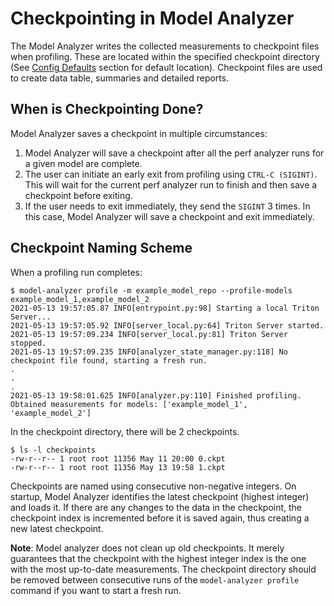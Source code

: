 <!--
Copyright (c) 2020-2021, NVIDIA CORPORATION & AFFILIATES. All rights reserved.

Licensed under the Apache License, Version 2.0 (the "License");
you may not use this file except in compliance with the License.
You may obtain a copy of the License at

    http://www.apache.org/licenses/LICENSE-2.0

Unless required by applicable law or agreed to in writing, software
distributed under the License is distributed on an "AS IS" BASIS,
WITHOUT WARRANTIES OR CONDITIONS OF ANY KIND, either express or implied.
See the License for the specific language governing permissions and
limitations under the License.
-->

# Checkpointing in Model Analyzer

The Model Analyzer writes the collected measurements to checkpoint files when profiling. These are
located within the specified checkpoint directory (See [Config
Defaults](./config.md#config-defaults) section for default location). Checkpoint files are used to create data table, summaries and detailed reports.

## When is Checkpointing Done?

Model Analyzer saves a checkpoint in multiple circumstances:

1. Model Analyzer will save a checkpoint after all the perf
   analyzer runs for a given model are complete.
2. The user can initiate an early exit from profiling using `CTRL-C (SIGINT)`. This will wait for the current perf analyzer run to finish and
   then save a checkpoint before exiting.
3. If the user needs to exit immediately, they send the `SIGINT` 3 times. In
   this case, Model Analyzer will save a checkpoint and exit immediately.

## Checkpoint Naming Scheme

When a profiling run completes:

```
$ model-analyzer profile -m example_model_repo --profile-models example_model_1,example_model_2
2021-05-13 19:57:05.87 INFO[entrypoint.py:98] Starting a local Triton Server...
2021-05-13 19:57:05.92 INFO[server_local.py:64] Triton Server started.
2021-05-13 19:57:09.234 INFO[server_local.py:81] Triton Server stopped.
2021-05-13 19:57:09.235 INFO[analyzer_state_manager.py:118] No checkpoint file found, starting a fresh run.
.
.
.
2021-05-13 19:58:01.625 INFO[analyzer.py:110] Finished profiling. Obtained measurements for models: ['example_model_1', 'example_model_2']

```

In the checkpoint directory, there will be 2 checkpoints.

```
$ ls -l checkpoints
-rw-r--r-- 1 root root 11356 May 11 20:00 0.ckpt
-rw-r--r-- 1 root root 11356 May 13 19:58 1.ckpt
```

Checkpoints are named using consecutive non-negative integers. On startup, Model
Analyzer identifies the latest checkpoint (highest integer) and loads it. If
there are any changes to the data in the checkpoint, the checkpoint index is
incremented before it is saved again, thus creating a new latest checkpoint.

**Note**: Model analyzer does not clean up old checkpoints. It merely guarantees
that the checkpoint with the highest integer index is the one with the most
up-to-date measurements. The checkpoint directory should be removed between
consecutive runs of the `model-analyzer profile` command if you want to start
a fresh run.
